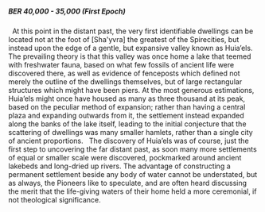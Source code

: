 ##### BER 40,000 - 35,000 (First Epoch)

  At this point in the distant past, the very first identifiable dwellings can be located not at the foot of [Sha'yvra] the greatest of the Spirecities, but instead upon the edge of a gentle, but expansive valley known as Huia’els. The prevailing theory is that this valley was once home a lake that teemed with freshwater fauna, based on what few fossils of ancient life were discovered there, as well as evidence of fenceposts which defined not merely the outline of the dwellings themselves, but of large rectangular structures which might have been piers. At the most generous estimations, Huia’els might once have housed as many as three thousand at its peak, based on the peculiar method of expansion; rather than having a central plaza and expanding outwards from it, the settlement instead expanded along the banks of the lake itself, leading to the initial conjecture that the scattering of dwellings was many smaller hamlets, rather than a single city of ancient proportions.   The discovery of Huia’els was of course, just the first step to uncovering the far distant past, as soon many more settlements of equal or smaller scale were discovered, pockmarked around ancient lakebeds and long-dried up rivers. The advantage of constructing a permanent settlement beside any body of water cannot be understated, but as always, the Pioneers like to speculate, and are often heard discussing the merit that the life-giving waters of their home held a more ceremonial, if not theological significance.